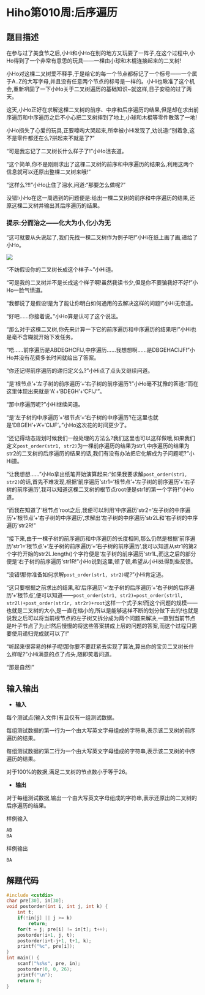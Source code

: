 # Hiho第010周:后序遍历

## 题目描述

在参与过了美食节之后,小Hi和小Ho在别的地方又玩耍了一阵子,在这个过程中,小Ho得到了一个非常有意思的玩具——一棵由小球和木棍连接起来的二叉树!

小Ho对这棵二叉树爱不释手,于是给它的每一个节点都标记了一个标号——一个属于A..Z的大写字母,并且没有任意两个节点的标号是一样的。小Hi也瞅准了这个机会,重新巩固了一下小Ho关于二叉树遍历的基础知识~就这样,日子安稳的过了两天。

这天,小Ho正好在求解这棵二叉树的前序、中序和后序遍历的结果,但是却在求出前序遍历和中序遍历之后不小心把二叉树摔到了地上,小球和木棍等零件散落了一地!

小Ho损失了心爱的玩具,正要嚎啕大哭起来,所幸被小Hi发现了,劝说道:“别着急,这不是零件都还在么?拼起来不就是了?”

“可是我忘记了二叉树长什么样子了!”小Ho沮丧道。

“这个简单,你不是刚刚求出了这棵二叉树的前序和中序遍历的结果么,利用这两个信息就可以还原出整棵二叉树来哦!”

“这样么?!!”小Ho止住了泪水,问道:“那要怎么做呢?”

没错!小Ho在这一周遇到的问题便是:给出一棵二叉树的前序和中序遍历的结果,还原这棵二叉树并输出其后序遍历的结果。

### 提示:分而治之——化大为小,化小为无

“这可就要从头说起了,我们先找一棵二叉树作为例子吧!”小Hi在纸上画了画,递给了小Ho。

![](http://media.hihocoder.com/problem_images/20140906/14099742763846.jpg)

“不妨假设你的二叉树长成这个样子~”小Hi道。

“可是我的二叉树并不是长成这个样子啊!虽然我读书少,但是你不要骗我好不好!”小Ho一脸气愤道。

“我都说了是假设!是为了能让你明白如何通用的去解决这样的问题!”小Hi无奈道。

“好吧……你接着说。”小Ho算是认可了这个说法。

“那么对于这棵二叉树,你先来计算一下它的前序遍历和中序遍历的结果吧!”小Hi也是毫不含糊就开始下发任务。

“唔……前序遍历是ABDEGHCFIJ,中序遍历……我想想啊……是DBGEHACIJF!”小Ho并没有花费多长时间就给出了答案。

“你还记得前序遍历的递归定义么?”小Hi点了点头又继续问道。

“是‘根节点’+‘左子树的前序遍历’+‘右子树的前序遍历’!”小Ho毫不犹豫的答道:“而在这里体现出来就是‘A'+‘BDEGH’+‘CFIJ’”。

“那中序遍历呢?”小Hi继续问道。

“是‘左子树的中序遍历’+‘根节点’+‘右子树的中序遍历’!在这里也就是‘DBGEH’+‘A’+‘CIJF’。”小Ho这次花的时间更少了。

“还记得动态规划时候我们一般处理的方法么?我们这里也可以这样做哦,如果我们定义`post_order(str1, str2)`为一棵前序遍历的结果为str1,中序遍历的结果为str2的二叉树的后序遍历的结果的话,我们有没有办法把它化解成为子问题呢?”小Hi道。

“让我想想……”小Ho拿出纸笔开始演算起来:“如果我要求解`post_order(str1, str2)`的话,首先不难发现,根据‘前序遍历’str1=‘根节点’+‘左子树的前序遍历’+‘右子树的前序遍历’,我可以知道这棵二叉树的根节点root便是str1的第一个字符!”小Ho道。

“而我在知道了‘根节点’root之后,我便可以利用‘中序遍历’str2=‘左子树的中序遍历’+‘根节点’+‘右子树的中序遍历’,求解出‘左子树的中序遍历’str2L和‘右子树的中序遍历’str2R!”

“接下来,由于一棵子树的前序遍历和中序遍历的长度相同,那么仍然是根据‘前序遍历’str1=‘根节点’+‘左子树的前序遍历’+‘右子树的前序遍历’,我可以知道从str1的第2个字符开始的str2L.length()个字符便是‘左子树的前序遍历’str1L,而这之后的部分便是‘右子树的前序遍历’str1R!”小Ho说到这里,顿了顿,希望从小Hi处得到些反馈。

“没错!那你准备如何求解`post_order(str1, str2)`呢?”小Hi肯定道。

“这只要根据之前求出的结果,和‘后序遍历’=‘左子树的后序遍历’+‘右子树的后序遍历’+‘根节点’,便可以知道——`post_order(str1, str2)=post_order(str1l, str2l)+post_order(str1r, str2r)+root`这样一个式子来!而这个问题的规模——也就是二叉树的大小,是一直在缩小的,所以是能够这样不断的划分做下去的!也就是说我之后可以将当前根节点的左子树又拆分成为两个问题来解决,一直到当前节点是叶子节点了为止!然后慢慢的将这些答案拼成上层的问题的答案,而这个过程只需要使用递归完成就可以了!”

“听起来很容易的样子呢!那你要不要赶紧去实现了算法,算出你的宝贝二叉树长什么样呢?”小Hi满意的点了点头,随即笑着问道。

“那是自然!”

## 输入输出

* **输入**

每个测试点(输入文件)有且仅有一组测试数据。

每组测试数据的第一行为一个由大写英文字母组成的字符串,表示该二叉树的前序遍历的结果。

每组测试数据的第二行为一个由大写英文字母组成的字符串,表示该二叉树的中序遍历的结果。

对于100%的数据,满足二叉树的节点数小于等于26。

* **输出**

对于每组测试数据,输出一个由大写英文字母组成的字符串,表示还原出的二叉树的后序遍历的结果。

样例输入

```sh
AB
BA
```

样例输出

```sh
BA
```

## 解题代码

```c++
#include <cstdio>
char pre[30], in[30];
void postorder(int i, int j, int k) {
    int t;
    if(!in[j] || j >= k)
        return;
    for(t = j; pre[i] != in[t]; t++);
    postorder(i+1, j, t);
    postorder(i+t-j+1, t+1, k);
    printf("%c", pre[i]);
}
int main() {
    scanf("%s%s", pre, in);
    postorder(0, 0, 26);
    printf("\n");
    return 0;
}
```
